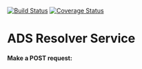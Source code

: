 [![Build Status](https://travis-ci.org/adsabs/resolver_service.svg?branch=master)](https://travis-ci.org/adsabs/resolver_service)
[![Coverage Status](https://coveralls.io/repos/adsabs/resolver_service/badge.svg?branch=master)](https://coveralls.io/r/adsabs/resolver_service?branch=master)


# ADS Resolver Service


#### Make a POST request:
